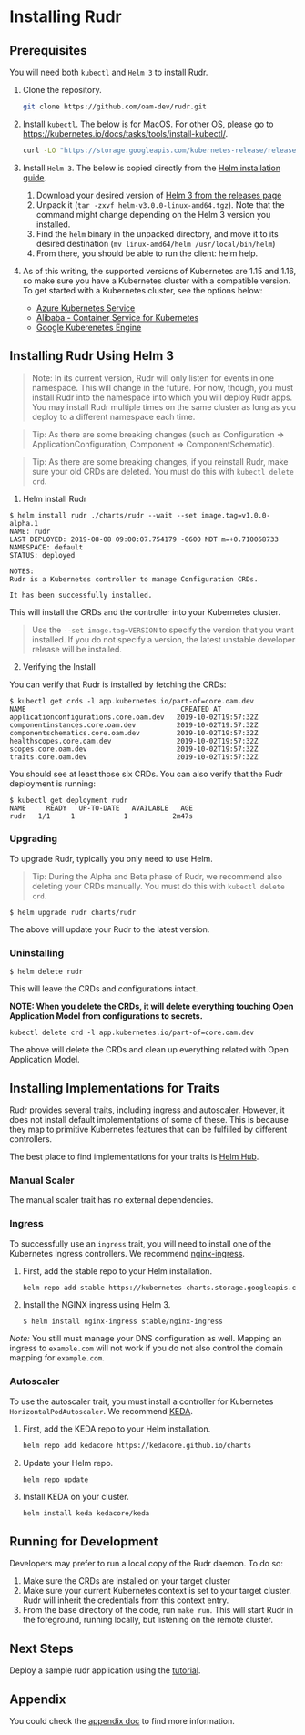 # Installing Rudr

## Prerequisites 

You will need both `kubectl` and `Helm 3` to install Rudr. 

1. Clone the repository. 

    ```bash 
    git clone https://github.com/oam-dev/rudr.git
    ```

2. Install `kubectl`. The below is for MacOS. For other OS, please go to https://kubernetes.io/docs/tasks/tools/install-kubectl/. 

    ```bash
    curl -LO "https://storage.googleapis.com/kubernetes-release/release/$(curl -s https://storage.googleapis.com/kubernetes-release/release/stable.txt)/bin/darwin/amd64/kubectl"
    ```

3. Install `Helm 3`. The below is copied directly from the [Helm installation guide](https://helm.sh/docs/using_helm/#installing-helm). 

    1. Download your desired version of [Helm 3 from the releases page](https://github.com/helm/helm/releases)
    2. Unpack it (`tar -zxvf helm-v3.0.0-linux-amd64.tgz`). Note that the command might change depending on the Helm 3 version you installed. 
    3. Find the `helm` binary in the unpacked directory, and move it to its desired destination (`mv linux-amd64/helm /usr/local/bin/helm`)
    4. From there, you should be able to run the client: helm help.

4. As of this writing, the supported versions of Kubernetes are 1.15 and 1.16, so make sure you have a Kubernetes cluster with a compatible version. To get started with a Kubernetes cluster, see the options below: 

    * [Azure Kubernetes Service](https://docs.microsoft.com/en-us/azure/aks/kubernetes-walkthrough-portal) 
    * [Alibaba - Container Service for Kubernetes](https://www.alibabacloud.com/help/product/85222.htm)
    * [Google Kuberenetes Engine](https://cloud.google.com/kubernetes-engine/docs/quickstart)

## Installing Rudr Using Helm 3

> Note: In its current version, Rudr will only listen for events in one namespace. This will change in the future. For now, though, you must install Rudr into the namespace into which you will deploy Rudr apps. You may install Rudr multiple times on the same cluster as long as you deploy to a different namespace each time.
 
> Tip: As there are some breaking changes (such as Configuration => ApplicationConfiguration, Component => ComponentSchematic). 
 
> Tip: As there are some breaking changes, if you reinstall Rudr, make sure your old CRDs are deleted. You must do this with `kubectl delete crd`.

1. Helm install Rudr

```console
$ helm install rudr ./charts/rudr --wait --set image.tag=v1.0.0-alpha.1
NAME: rudr
LAST DEPLOYED: 2019-08-08 09:00:07.754179 -0600 MDT m=+0.710068733
NAMESPACE: default
STATUS: deployed

NOTES:
Rudr is a Kubernetes controller to manage Configuration CRDs.

It has been successfully installed.
```

This will install the CRDs and the controller into your Kubernetes cluster.

> Use the `--set image.tag=VERSION` to specify the version that you want installed. If you do not specify a version, the latest unstable developer release will be installed.

2. Verifying the Install

You can verify that Rudr is installed by fetching the CRDs:

```console
$ kubectl get crds -l app.kubernetes.io/part-of=core.oam.dev
NAME                                      CREATED AT
applicationconfigurations.core.oam.dev   2019-10-02T19:57:32Z
componentinstances.core.oam.dev          2019-10-02T19:57:32Z
componentschematics.core.oam.dev         2019-10-02T19:57:32Z
healthscopes.core.oam.dev                2019-10-02T19:57:32Z
scopes.core.oam.dev                      2019-10-02T19:57:32Z
traits.core.oam.dev                      2019-10-02T19:57:32Z
```

You should see at least those six CRDs. You can also verify that the Rudr deployment is running:

```console
$ kubectl get deployment rudr
NAME     READY   UP-TO-DATE   AVAILABLE   AGE
rudr   1/1     1            1           2m47s
```

### Upgrading

To upgrade Rudr, typically you only need to use Helm.

> Tip: During the Alpha and Beta phase of Rudr, we recommend also deleting your CRDs manually. You must do this with `kubectl delete crd`.

```console
$ helm upgrade rudr charts/rudr
```

The above will update your Rudr to the latest version.

### Uninstalling

```console
$ helm delete rudr
```

This will leave the CRDs and configurations intact.

**NOTE: When you delete the CRDs, it will delete everything touching Open Application Model from configurations to secrets.**

```console
kubectl delete crd -l app.kubernetes.io/part-of=core.oam.dev
```

The above will delete the CRDs and clean up everything related with Open Application Model.

## Installing Implementations for Traits

Rudr provides several traits, including ingress and autoscaler. However, it does not install default implementations of some of these. This is because they map to primitive Kubernetes features that can be fulfilled by  different controllers.

The best place to find implementations for your traits is [Helm Hub](https://hub.helm.sh/).

### Manual Scaler

The manual scaler trait has no external dependencies.

### Ingress

To successfully use an `ingress` trait, you will need to install one of the Kubernetes Ingress controllers. We recommend [nginx-ingress](https://hub.helm.sh/charts/stable/nginx-ingress).

1. First, add the stable repo to your Helm installation. 

    ```bash
    helm repo add stable https://kubernetes-charts.storage.googleapis.com/
    ```

2. Install the NGINX ingress using Helm 3. 

    ```console
    $ helm install nginx-ingress stable/nginx-ingress
    ```

*Note:* You still must manage your DNS configuration as well. Mapping an ingress to `example.com` will not work if you do not also control the domain mapping for `example.com`.

### Autoscaler

To use the autoscaler trait, you must install a controller for Kubernetes `HorizontalPodAutoscaler`. We recommend [KEDA](https://hub.helm.sh/charts/kedacore/keda).

1. First, add the KEDA repo to your Helm installation. 

    ```bash
    helm repo add kedacore https://kedacore.github.io/charts
    ```

2. Update your Helm repo. 

    ```bash
    helm repo update
    ```

2. Install KEDA on your cluster. 

    ```
    helm install keda kedacore/keda
    ```

## Running for Development

Developers may prefer to run a local copy of the Rudr daemon. To do so:

1. Make sure the CRDs are installed on your target cluster
2. Make sure your current Kubernetes context is set to your target cluster. Rudr will inherit the credentials from this context entry.
3. From the base directory of the code, run `make run`. This will start Rudr in the foreground, running locally, but listening on the remote cluster.

## Next Steps

Deploy a sample rudr application using the [tutorial](../tutorials/deploy_and_update.md). 

## Appendix

You could check the [appendix doc](appendix.md) to find more information.
